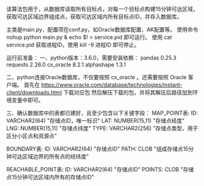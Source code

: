 该算法包用于，从数据库读取所有目标点，对每一个目标点构建15分钟可达区域，获取可达区域边界组成点，获取可达区域内所有目标点ID，并存入数据库。

主类是main.py，配置项在conf.py，如Oracle数据库配置、AK配置等。
使用命令 nohup python main.py & echo $! > service.pid 即可运行。
使用 cat service.pid 获取进程ID，使用 kill -9 进程ID 即可停止。

运行前准备：
一、python版本：3.6.0，需要安装依赖：
    pandas       0.25.3
    requests     2.26.0
    cx_oracle    8.2.1
    alphashape   1.3.1

二、python连接Oracle数据库，不仅要按照 cx_oracle 。还需要按照 Oracle 客户端。
    首先在 https://www.oracle.com/database/technologies/instant-client/downloads.html 下载对应包
    然后解压下载的包，并将其解压后路径加到环境变量中即可。

三、确认数据库中的表都已建好，且至少包含以下关键字段：
MAP_POINT表:
    ID:       VARCHAR2(64)       "存储点ID，唯一标识"
    LAT:      NUMBER(15,11)      "存储点经度"
    LNG:      NUMBER(15,11)      "存储点纬度"
    TYPE:     VARCHAR2(256)      "存储点类型，用于区分小区点和资源点"

BOUNDARY表:
    ID:       VARCHAR2(64)       "存储点ID"
    PATH:     CLOB               "组成存储点15分钟可达区域边界的所有点的经纬度"

REACHABLE_POINT表:
    ID:       VARCHAR2(64)       "存储点ID"
    POINTS:   CLOB               "存储点15分钟可达区域内所有的存储点ID"
